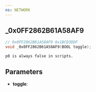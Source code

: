 ```yaml
---
ns: NETWORK
---
```

## _0x0FF2862B61A58AF9

```c
// 0x0FF2862B61A58AF9 0x1BCD3DDF
void _0x0FF2862B61A58AF9(BOOL toggle);
```

```
p0 is always false in scripts.  
```

## Parameters
* **toggle**: 

